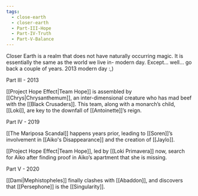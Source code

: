 ```yaml
---
tags:
  - close-earth
  - closer-earth
  - Part-III-Hope
  - Part-IV-Truth
  - Part-V-Balance
---
```

Closer Earth is a realm that does not have naturally occurring magic. It is essentially the same as the world we live in- modern day. Except… well… go back a couple of years. 2013 modern day :,)

Part III - 2013

[[Project Hope Effect|Team Hope]] is assembled by [[Chrys|Chrysanthemum]], an inter-dimensional creature who has mad beef with the [[Black Crusaders]]. This team, along with a monarch’s child, [[Loki]], are key to the downfall of [[Antoinette]]’s reign.

Part IV - 2019

[[The Mariposa Scandal]] happens years prior, leading to [[Soren]]’s involvement in [[Aiko's Disappearance]] and the creation of [[Jaylo]].

[[Project Hope Effect|Team Hope]], led by [[Loki Primavera]] now, search for Aiko after finding proof in Aiko’s apartment that she is missing.

Part V - 2020

[[Dami|Mephistopheles]] finally clashes with [[Abaddon]], and discovers that [[Persephone]] is the [[Singularity]].